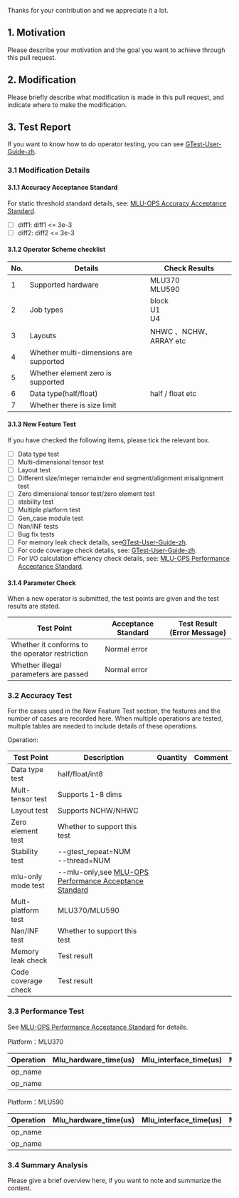 Thanks for your contribution and we appreciate it a lot. 

## 1. Motivation

Please describe your motivation and the goal you want to achieve through this pull request.

## 2. Modification

Please briefly describe what modification is made in this pull request, and indicate where to make the modification.

## 3. Test Report

If you want to know how to do operator testing, you can see [GTest-User-Guide-zh](https://github.com/Cambricon/mlu-ops/blob/master/docs/GTest-User-Guide-zh.md).

### 3.1 Modification Details

#### 3.1.1 Accuracy Acceptance Standard

For static threshold standard details, see: [MLU-OPS Accuracy Acceptance Standard](https://github.com/Cambricon/mlu-ops/blob/master/docs/MLU-OPS-Accuracy-Acceptance-Standard.md).

- [ ] diff1: diff1 <= 3e-3
- [ ] diff2: diff2 <= 3e-3

#### 3.1.2 Operator Scheme checklist

|     No.        |                 Details              |            Check Results             |
|----------------|--------------------------------------|--------------------------------------|
|        1       |Supported hardware                    |             MLU370<br>MLU590         |
|        2       |Job types                             |          block <br> U1 <br> U4       |
|        3       |Layouts                               |          NHWC 、NCHW、ARRAY etc      |
|        4       |Whether multi-dimensions are supported|                                      |
|        5       |Whether element zero is supported     |                                      |
|        6       |Data type(half/float)                 |           half / float etc           |
|        7       |Whether there is size limit           |                                      |

#### 3.1.3 New Feature Test

If you have checked the following items, please tick the relevant box.

- [ ] Data type test
- [ ] Multi-dimensional tensor test
- [ ] Layout test
- [ ] Different size/integer remainder end segment/alignment misalignment test
- [ ] Zero dimensional tensor test/zero element test
- [ ] stability test
- [ ] Multiple platform test
- [ ] Gen_case module test
- [ ] Nan/INF tests 
- [ ] Bug fix tests
- [ ] For memory leak check details, see[GTest-User-Guide-zh](https://github.com/Cambricon/mlu-ops/blob/master/docs/GTest-User-Guide-zh.md).
- [ ] For code coverage check details, see: [GTest-User-Guide-zh](https://github.com/Cambricon/mlu-ops/blob/master/docs/GTest-User-Guide-zh.md).
- [ ] For I/O calculation efficiency check details, see: [MLU-OPS Performance Acceptance Standard](https://github.com/Cambricon/mlu-ops/blob/master/docs/MLU-OPS-Performance-Acceptance-Standard.md).

#### 3.1.4 Parameter Check

When a new operator is submitted, the test points are given and the test results are stated.

|                   Test Point                    | Acceptance Standard | Test Result (Error Message) |
| ----------------------------------------------- | --------------------| --------------------------- |
| Whether it conforms to the operator restriction |     Normal error    |                             |
| Whether illegal parameters are passed           |     Normal error    |                             |

### 3.2 Accuracy Test

For the cases used in the New Feature Test section, the features and the number of cases are recorded here. When multiple operations are tested, multiple tables are needed to include details of these operations.

Operation:

|Test Point           | Description                      | Quantity |  Comment |
|----------           |----------------------------------|----------|  --------|
|Data type test       |half/float/int8                   |          |          |
|Mult-tensor test     |Supports 1-8 dims                 |          |          |
|Layout test          |Supports NCHW/NHWC                |          |          |
|Zero element test    |Whether to support this test      |          |          |
|Stability test       |--gtest_repeat=NUM<br>--thread=NUM|          |          |
|mlu-only mode test   |--mlu-only,see [MLU-OPS Performance Acceptance Standard](https://github.com/Cambricon/mlu-ops/blob/master/docs/MLU-OPS-Performance-Acceptance-Standard.md)|          |          |
|Mult-platform test   |MLU370/MLU590                     |          |          |
|Nan/INF test         |Whether to support this test      |          |          |
|Memory leak check    |Test result                       |          |          |
|Code coverage check  |Test result                       |          |          |

### 3.3 Performance Test

See [MLU-OPS Performance Acceptance Standard](https://github.com/Cambricon/mlu-ops/blob/master/docs/MLU-OPS-Performance-Acceptance-Standard.md) for details.

Platform：MLU370

|Operation|Mlu_hardware_time(us)|Mlu_interface_time(us)|Mlu_io_efficiency|Mlu_compute_efficiency|Mlu_workwpace_size(Bytes)|Data_type|Shape|
|-------|----|----|-----|----|----|----|-----|
|op_name|    |    |     |    |    |    |     |
|op_name|    |    |     |    |    |    |     |

Platform：MLU590

|Operation|Mlu_hardware_time(us)|Mlu_interface_time(us)|Mlu_io_efficiency|Mlu_compute_efficiency|Mlu_workwpace_size(Bytes)|Data_type|Shape|
|-------|----|----|----|----|----|----|-----|
|op_name|    |    |    |    |    |    |     |
|op_name|    |    |    |    |    |    |     |

### 3.4 Summary Analysis

Please give a brief overview here, if you want to note and summarize the content.
